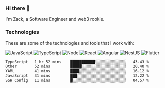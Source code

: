 ### Hi there 👋
I'm Zack, a Software Engineer and web3 rookie.

### Technologies
These are some of the technologies and tools that I work with:

![JavaScript](https://img.shields.io/badge/JavaScript-323330.svg?logo=javascript&logoColor=F7DF1E) 
![TypeScript](https://img.shields.io/badge/TypeScript-007ACC.svg?logo=typescript&logoColor=white) 
![Node](https://img.shields.io/badge/Node.js-43853D.svg?logo=node.js&logoColor=white)
![React](https://img.shields.io/badge/React-20232a.svg?logo=react&logoColor=61DAFB) 
![Angular](https://img.shields.io/badge/Angular-E23237.svg?logo=angularjs&logoColor=white)
![NestJS](https://img.shields.io/badge/NestJS-E0234E?logo=nestjs&logoColor=white)
![Flutter](https://img.shields.io/badge/Flutter-02569B.svg?logo=flutter&logoColor=white)

<!--START_SECTION:waka-->

```txt
TypeScript   1 hr 52 mins    ███████████░░░░░░░░░░░░░░   43.43 %
Other        52 mins         █████░░░░░░░░░░░░░░░░░░░░   20.40 %
YAML         41 mins         ████░░░░░░░░░░░░░░░░░░░░░   16.12 %
JavaScript   31 mins         ███░░░░░░░░░░░░░░░░░░░░░░   12.22 %
SSH Config   11 mins         █░░░░░░░░░░░░░░░░░░░░░░░░   04.57 %
```

<!--END_SECTION:waka-->
